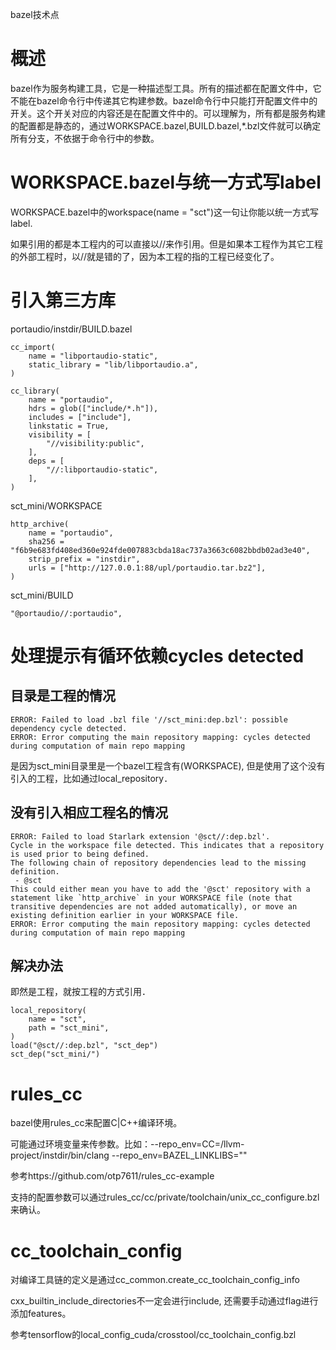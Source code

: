 bazel技术点

# 概述

bazel作为服务构建工具，它是一种描述型工具。所有的描述都在配置文件中，它不能在bazel命令行中传递其它构建参数。bazel命令行中只能打开配置文件中的开关。这个开关对应的内容还是在配置文件中的。可以理解为，所有都是服务构建的配置都是静态的，通过WORKSPACE.bazel,BUILD.bazel,*.bzl文件就可以确定所有分支，不依据于命令行中的参数。

# WORKSPACE.bazel与统一方式写label

WORKSPACE.bazel中的workspace(name = "sct")这一句让你能以统一方式写label.

如果引用的都是本工程内的可以直接以//来作引用。但是如果本工程作为其它工程的外部工程时，以//就是错的了，因为本工程的指的工程已经变化了。

# 引入第三方库

portaudio/instdir/BUILD.bazel

```shell
cc_import(
    name = "libportaudio-static",
    static_library = "lib/libportaudio.a",
)

cc_library(
    name = "portaudio",
    hdrs = glob(["include/*.h"]),
    includes = ["include"],
    linkstatic = True,
    visibility = [
        "//visibility:public",
    ],
    deps = [
        "//:libportaudio-static",
    ],
)

```

sct_mini/WORKSPACE

```shell
http_archive(
    name = "portaudio",
    sha256 = "f6b9e683fd408ed360e924fde007883cbda18ac737a3663c6082bbdb02ad3e40",
    strip_prefix = "instdir",
    urls = ["http://127.0.0.1:88/upl/portaudio.tar.bz2"],
)

```

sct_mini/BUILD

```
"@portaudio//:portaudio",
```



# 处理提示有循环依赖cycles detected



## 目录是工程的情况

```
ERROR: Failed to load .bzl file '//sct_mini:dep.bzl': possible dependency cycle detected.
ERROR: Error computing the main repository mapping: cycles detected during computation of main repo mapping

```

是因为sct_mini目录里是一个bazel工程含有(WORKSPACE), 但是使用了这个没有引入的工程，比如通过local_repository．

## 没有引入相应工程名的情况

```
ERROR: Failed to load Starlark extension '@sct//:dep.bzl'.
Cycle in the workspace file detected. This indicates that a repository is used prior to being defined.
The following chain of repository dependencies lead to the missing definition.
 - @sct
This could either mean you have to add the '@sct' repository with a statement like `http_archive` in your WORKSPACE file (note that transitive dependencies are not added automatically), or move an existing definition earlier in your WORKSPACE file.
ERROR: Error computing the main repository mapping: cycles detected during computation of main repo mapping

```

## 解决办法

即然是工程，就按工程的方式引用．

```shell
local_repository(
    name = "sct",
    path = "sct_mini",
)
load("@sct//:dep.bzl", "sct_dep")
sct_dep("sct_mini/")

```

# rules_cc

bazel使用rules_cc来配置C|C++编译环境。

可能通过环境变量来传参数。比如：--repo_env=CC=/llvm-project/instdir/bin/clang --repo_env=BAZEL_LINKLIBS=""

参考https://github.com/otp7611/rules_cc-example

支持的配置参数可以通过rules_cc/cc/private/toolchain/unix_cc_configure.bzl来确认。

# cc_toolchain_config

对编译工具链的定义是通过cc_common.create_cc_toolchain_config_info

cxx_builtin_include_directories不一定会进行include, 还需要手动通过flag进行添加features。

参考tensorflow的local_config_cuda/crosstool/cc_toolchain_config.bzl
